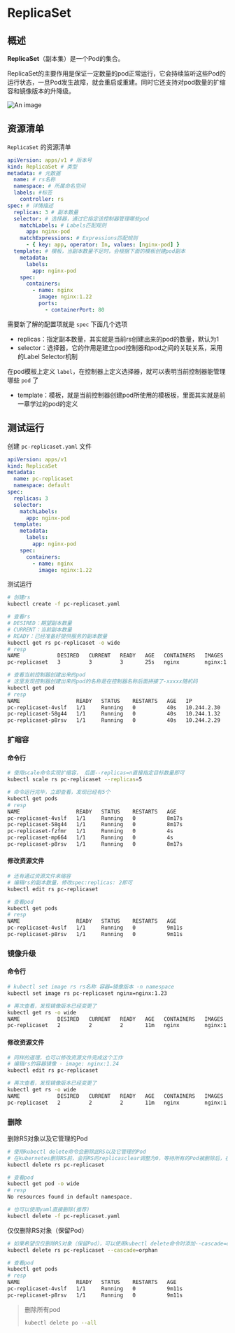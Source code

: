# ReplicaSet

## 概述

**ReplicaSet**（副本集）是一个Pod的集合。

ReplicaSet的主要作用是保证一定数量的pod正常运行，它会持续监听这些Pod的运行状态，一旦Pod发生故障，就会重启或重建。同时它还支持对pod数量的扩缩容和镜像版本的升降级。

![An image](/img/linux/management/13.png)

## 资源清单

`ReplicaSet` 的资源清单

```yaml
apiVersion: apps/v1 # 版本号
kind: ReplicaSet # 类型
metadata: # 元数据
  name: # rs名称
  namespace: # 所属命名空间
  labels: #标签
    controller: rs
spec: # 详情描述
  replicas: 3 # 副本数量
  selector: # 选择器，通过它指定该控制器管理哪些pod
    matchLabels: # Labels匹配规则
      app: nginx-pod
    matchExpressions: # Expressions匹配规则
      - { key: app, operator: In, values: [nginx-pod] }
  template: # 模板，当副本数量不足时，会根据下面的模板创建pod副本
    metadata:
      labels:
        app: nginx-pod
    spec:
      containers:
        - name: nginx
          image: nginx:1.22
          ports:
            - containerPort: 80
```

需要新了解的配置项就是 `spec` 下面几个选项

- replicas：指定副本数量，其实就是当前rs创建出来的pod的数量，默认为1
- selector：选择器，它的作用是建立pod控制器和pod之间的关联关系，采用的Label Selector机制

在pod模板上定义 `label`，在控制器上定义选择器，就可以表明当前控制器能管理哪些 `pod` 了

- template：模板，就是当前控制器创建pod所使用的模板板，里面其实就是前一章学过的pod的定义

## 测试运行

创建 `pc-replicaset.yaml` 文件

```yaml
apiVersion: apps/v1
kind: ReplicaSet
metadata:
  name: pc-replicaset
  namespace: default
spec:
  replicas: 3
  selector:
    matchLabels:
      app: nginx-pod
  template:
    metadata:
      labels:
        app: nginx-pod
    spec:
      containers:
        - name: nginx
          image: nginx:1.22
```

测试运行

```sh
# 创建rs
kubectl create -f pc-replicaset.yaml

# 查看rs
# DESIRED：期望副本数量  
# CURRENT：当前副本数量  
# READY：已经准备好提供服务的副本数量
kubectl get rs pc-replicaset -o wide
# resp
NAME            DESIRED   CURRENT   READY   AGE   CONTAINERS   IMAGES       SELECTOR
pc-replicaset   3         3         3       25s   nginx        nginx:1.22   app=nginx-pod

# 查看当前控制器创建出来的pod
# 这里发现控制器创建出来的pod的名称是在控制器名称后面拼接了-xxxxx随机码
kubectl get pod
# resp
NAME                  READY   STATUS    RESTARTS   AGE   IP            NODE    NOMINATED NODE   READINESS GATES
pc-replicaset-4vslf   1/1     Running   0          40s   10.244.2.30   node1   <none>           <none>
pc-replicaset-58g44   1/1     Running   0          40s   10.244.1.32   node2   <none>           <none>
pc-replicaset-p8rsv   1/1     Running   0          40s   10.244.2.29   node1   <none>           <none>
```

### 扩缩容

#### 命令行

```sh
# 使用scale命令实现扩缩容， 后面--replicas=n直接指定目标数量即可
kubectl scale rs pc-replicaset --replicas=5

# 命令运行完毕，立即查看，发现已经有5个
kubectl get pods
# resp
NAME                  READY   STATUS    RESTARTS   AGE
pc-replicaset-4vslf   1/1     Running   0          8m17s
pc-replicaset-58g44   1/1     Running   0          8m17s
pc-replicaset-fzfmr   1/1     Running   0          4s
pc-replicaset-mp664   1/1     Running   0          4s
pc-replicaset-p8rsv   1/1     Running   0          8m17s
```

#### 修改资源文件

```sh
# 还有通过资源文件来缩容
# 编辑rs的副本数量，修改spec:replicas: 2即可
kubectl edit rs pc-replicaset

# 查看pod
kubectl get pods
# resp
NAME                  READY   STATUS    RESTARTS   AGE
pc-replicaset-4vslf   1/1     Running   0          9m11s
pc-replicaset-p8rsv   1/1     Running   0          9m11s
```

### 镜像升级

#### 命令行

```sh
# kubectl set image rs rs名称 容器=镜像版本 -n namespace
kubectl set image rs pc-replicaset nginx=nginx:1.23

# 再次查看，发现镜像版本已经变更了
kubectl get rs -o wide
NAME            DESIRED   CURRENT   READY   AGE   CONTAINERS   IMAGES       SELECTOR
pc-replicaset   2         2         2       11m   nginx        nginx:1.23   app=nginx-pod
```

#### 修改资源文件

```sh
# 同样的道理，也可以修改资源文件完成这个工作
# 编辑rs的容器镜像 - image: nginx:1.24
kubectl edit rs pc-replicaset

# 再次查看，发现镜像版本已经变更了
kubectl get rs -o wide
NAME            DESIRED   CURRENT   READY   AGE   CONTAINERS   IMAGES       SELECTOR
pc-replicaset   2         2         2       11m   nginx        nginx:1.24   app=nginx-pod
```

### 删除

删除RS对象以及它管理的Pod

```sh
# 使用kubectl delete命令会删除此RS以及它管理的Pod
# 在kubernetes删除RS前，会将RS的replicasclear调整为0，等待所有的Pod被删除后，在执行RS对象的删除
kubectl delete rs pc-replicaset

# 查看pod
kubectl get pod -o wide
# resp
No resources found in default namespace.

# 也可以使用yaml直接删除(推荐)
kubectl delete -f pc-replicaset.yaml
```

仅仅删除RS对象（保留Pod）

```sh
# 如果希望仅仅删除RS对象（保留Pod），可以使用kubectl delete命令时添加--cascade=orphan选项（不推荐）。
kubectl delete rs pc-replicaset --cascade=orphan

# 查看pod
kubectl get pods
# resp
NAME                  READY   STATUS    RESTARTS   AGE
pc-replicaset-4vslf   1/1     Running   0          9m11s
pc-replicaset-p8rsv   1/1     Running   0          9m11s
```

> 删除所有pod
>
> ```sh
> kubectl delete po --all
> ```
